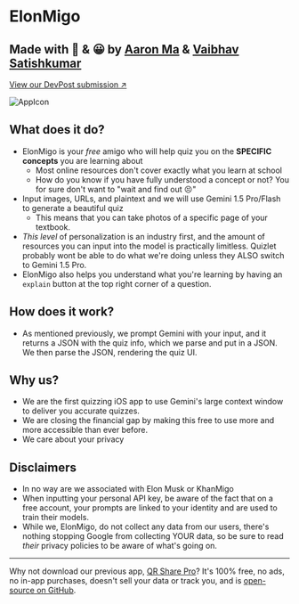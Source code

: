 # ElonMigo

## Made with 💖 & 😀 by [Aaron Ma](https://github.com/aaronhma) & [Vaibhav Satishkumar](https://github.com/Visual-Studio-Coder)

[View our DevPost submission ↗](https://devpost.com/software/elonmigo)

![AppIcon](https://github.com/aaronhma/ElonMigo/blob/master/ElonMigo/Assets.xcassets/AppIcon.appiconset/ElonMigo.png)

## What does it do?
- ElonMigo is your *free* amigo who will help quiz you on the __SPECIFIC concepts__ you are learning about
    - Most online resources don't cover exactly what you learn at school
    - How do you know if you have fully understood a concept or not? You for sure don't want to "wait and find out 😣"
- Input images, URLs, and plaintext and we will use Gemini 1.5 Pro/Flash to generate a beautiful quiz
    - This means that you can take photos of a specific page of your textbook.
- *This level* of personalization is an industry first, and the amount of resources you can input into the model is practically limitless. Quizlet probably wont be able to do what we're doing unless they ALSO switch to Gemini 1.5 Pro.
- ElonMigo also helps you understand what you're learning by having an `explain` button at the top right corner of a question.

## How does it work?
- As mentioned previously, we prompt Gemini with your input, and it returns a JSON with the quiz info, which we parse and put in a JSON. We then parse the JSON, rendering the quiz UI.

## Why us?
- We are the first quizzing iOS app to use Gemini's large context window to deliver you accurate quizzes.
- We are closing the financial gap by making this free to use more and more accessible than ever before.
- We care about your privacy

## Disclaimers
- In no way are we associated with Elon Musk or KhanMigo
- When inputting your personal API key, be aware of the fact that on a free account, your prompts are linked to your identity and are used to train their models.
- While we, ElonMigo, do not collect any data from our users, there's nothing stopping Google from collecting YOUR data, so be sure to read *their* privacy policies to be aware of what's going on. 

---

Why not download our previous app, [QR Share Pro](https://apps.apple.com/us/app/qr-share-pro/id6479589995)? It's 100% free, no ads, no in-app purchases, doesn't sell your data or track you, and is [open-source on GitHub](https://github.com/visual-studio-coder/qr-share-pro).
